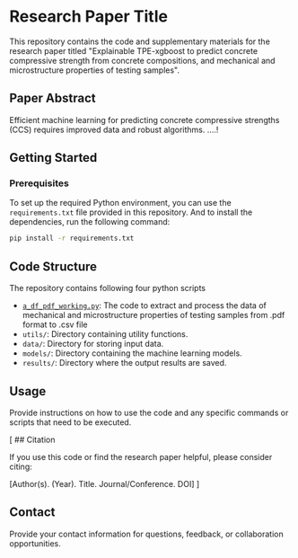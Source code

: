 # Research Paper Title

This repository contains the code and supplementary materials for the research paper titled "Explainable TPE-xgboost to predict concrete compressive strength from concrete compositions, and mechanical and microstructure properties of testing samples".

## Paper Abstract

Efficient machine learning for predicting concrete compressive strengths (CCS) requires improved data and robust algorithms. ....!

## Getting Started

### Prerequisites

To set up the required Python environment, you can use the `requirements.txt` file provided in this repository. And to install the dependencies, run the following command:

```bash
pip install -r requirements.txt
```
## Code Structure

The repository contains following four python scripts 

- [`a_df_pdf_working.py`](a_df_pdf_working.py): The code to extract and process the data of mechanical and microstructure properties of testing samples from .pdf format to .csv file
- `utils/`: Directory containing utility functions.
- `data/`: Directory for storing input data.
- `models/`: Directory containing the machine learning models.
- `results/`: Directory where the output results are saved.

## Usage

Provide instructions on how to use the code and any specific commands or scripts that need to be executed.


[ ## Citation

If you use this code or find the research paper helpful, please consider citing:

[Author(s). (Year). Title. Journal/Conference. DOI]
]

## Contact

Provide your contact information for questions, feedback, or collaboration opportunities.

